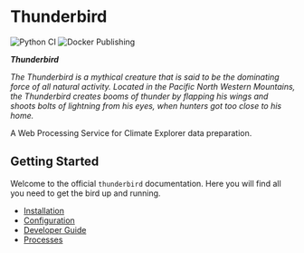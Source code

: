 # Thunderbird
![Python CI](https://github.com/pacificclimate/thunderbird/workflows/Python%20CI/badge.svg)
![Docker Publishing](https://github.com/pacificclimate/thunderbird/workflows/Docker%20Publishing/badge.svg)

___Thunderbird___

_The Thunderbird is a mythical creature that is said to be the dominating force of all natural activity. Located in the Pacific North Western Mountains, the Thunderbird creates booms of thunder by flapping his wings and shoots bolts of lightning from his eyes, when hunters got too close to his home._

A Web Processing Service for Climate Explorer data preparation.

## Getting Started
Welcome to the official `thunderbird` documentation. Here you will find all you need to get the bird up and running.
- [Installation](installation.md)
- [Configuration](configuration.md)
- [Developer Guide](dev_guide.md)
- [Processes](processes.md)
